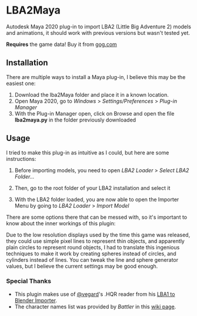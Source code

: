 # LBA2Maya
Autodesk Maya 2020 plug-in to import LBA2 (Little Big Adventure 2) models and animations, it should work with previous versions but wasn't tested yet.

**Requires** the game data! Buy it from [gog.com](https://www.gog.com/game/little_big_adventure_2)

## Installation

There are multiple ways to install a Maya plug-in, I believe this may be the easiest one:

1. Download the lba2Maya folder and place it in a known location.
2. Open Maya 2020, go to *Windows* > *Settings/Preferences* > *Plug-in Manager*
3. With the Plug-in Manager open, click on Browse and open the file **lba2maya.py** in the folder previously downloaded

## Usage

I tried to make this plug-in as intuitive as I could, but here are some instructions:

1. Before importing models, you need to open *LBA2 Loader* > *Select LBA2 Folder...*

2. Then, go to the root folder of your LBA2 installation and select it

3. With the LBA2 folder loaded, you are now able to open the Importer Menu by going to *LBA2 Loader* > *Import Model*

There are some options there that can be messed with, so it's important to know about the inner workings of this plugin:

Due to the low resolution displays used by the time this game was released, they could use simple pixel lines to represent thin objects, and apparently plain circles to represent round objects, I had to translate this ingenious techniques to make it work by creating spheres instead of circles, and cylinders instead of lines.
You can tweak the line and sphere generator values, but I believe the current settings may be good enough.

### Special Thanks
* This plugin makes use of [@vegard](https://github.com/vegard)'s .HQR reader from his [LBA1 to Blender Importer](https://github.com/vegard/blender-lba).
* The character names list was provided by *Battler* in this [wiki page](http://lbafileinfo.kazekr.net/index.php?title=LBA2:Body.hqr).
